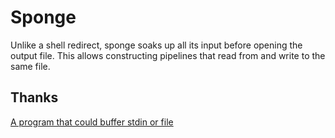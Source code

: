 
Sponge
======
Unlike a shell redirect, sponge soaks up all its input before opening the output
file. This allows constructing pipelines that read from and write to the same
file.

Thanks
------
[A program that could buffer stdin or file][q]

[q]://unix.stackexchange.com/a/337061
